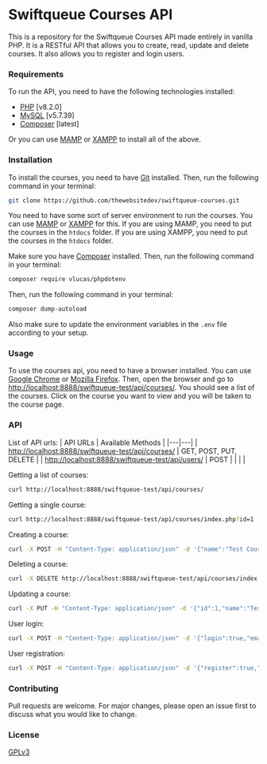 # Swiftqueue Courses API

This is a repository for the Swiftqueue Courses API made entirely in vanilla PHP. It is a RESTful API that allows you to create, read, update and delete courses. It also allows you to register and login users.

### Requirements

To run the API, you need to have the following technologies installed:
* [PHP](https://www.php.net/) [v8.2.0]
* [MySQL](https://www.mysql.com/) [v5.7.39]
* [Composer](https://getcomposer.org/) [latest]

Or you can use [MAMP](https://www.mamp.info/en/) or [XAMPP](https://www.apachefriends.org/index.html) to install all of the above.

### Installation

To install the courses, you need to have [Git](https://git-scm.com/) installed. Then, run the following command in your terminal:

```bash
git clone https://github.com/thewebsitedev/swiftqueue-courses.git
```

You need to have some sort of server environment to run the courses. You can use [MAMP](https://www.mamp.info/en/) or [XAMPP](https://www.apachefriends.org/index.html) for this. If you are using MAMP, you need to put the courses in the `htdocs` folder. If you are using XAMPP, you need to put the courses in the `htdocs` folder.

Make sure you have [Composer](https://getcomposer.org/) installed. Then, run the following command in your terminal:

```bash
composer require vlucas/phpdotenv
```

Then, run the following command in your terminal:

```bash
composer dump-autoload
```

Also make sure to update the environment variables in the `.env` file according to your setup.

### Usage

To use the courses api, you need to have a browser installed. You can use [Google Chrome](https://www.google.com/chrome/) or [Mozilla Firefox](https://www.mozilla.org/en-US/firefox/new/). Then, open the browser and go to [http://localhost:8888/swiftqueue-test/api/courses/](http://localhost:8888/swiftqueue-test/api/courses/). You should see a list of the courses. Click on the course you want to view and you will be taken to the course page.

### API

List of API urls:
| API URLs  | Available Methods  |
|---|---|
| [http://localhost:8888/swiftqueue-test/api/courses/](http://localhost:8888/swiftqueue-test/api/courses/index.php)  | GET, POST, PUT, DELETE  |
|  [http://localhost:8888/swiftqueue-test/api/users/](http://localhost:8888/swiftqueue-test/api/users/index.php) | POST  |
|   |   |

Getting a list of courses:
```bash
curl http://localhost:8888/swiftqueue-test/api/courses/
```

Getting a single course:
```bash
curl http://localhost:8888/swiftqueue-test/api/courses/index.php?id=1
```

Creating a course:
```bash
curl -X POST -H "Content-Type: application/json" -d '{"name":"Test Course","start_date":"2024-01-01T00:00","end_date":"2024-01-01T00:00",status:"active"}' http://localhost:8888/swiftqueue-test/api/courses/index.php
```

Deleting a course:
```bash
curl -X DELETE http://localhost:8888/swiftqueue-test/api/courses/index.php?id=1
```

Updating a course:
```bash
curl -X PUT -H "Content-Type: application/json" -d '{"id":1,"name":"Test Course","start_date":"2024-01-01T00:00","end_date":"2024-01-01T00:00",status:"active"}' http://localhost:8888/swiftqueue-test/api/courses/index.php
```

User login:
```bash
curl -X POST -H "Content-Type: application/json" -d '{"login":true,"email":"xyz@abc.com","password":"123456"}' http://localhost:8888/swiftqueue-test/api/users/index.php
```

User registration:
```bash
curl -X POST -H "Content-Type: application/json" -d '{"register":true,"email":"","password":"","first_name":"","last_name":"","role":""}' http://localhost:8888/swiftqueue-test/api/users/index.php
```

### Contributing

Pull requests are welcome. For major changes, please open an issue first to discuss what you would like to change.

### License

[GPLv3](https://choosealicense.com/licenses/gpl-3.0/)
